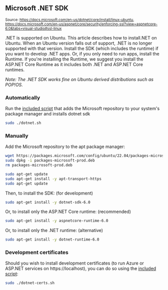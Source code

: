 ## Microsoft .NET SDK

<small>Source: https://docs.microsoft.com/en-us/dotnet/core/install/linux-ubuntu, https://docs.microsoft.com/en-us/aspnet/core/security/enforcing-ssl?view=aspnetcore-6.0&tabs=visual-studio#ssl-linux</small>

.NET is supported on Ubuntu. This article describes how to install.NET on Ubuntu. When an Ubuntu version falls out of support, .NET is no longer supported with that version. Install the SDK (which includes the runtime) if you want to develop .NET apps. Or, if you only need to run apps, install the Runtime. If you're installing the Runtime, we suggest you install the ASP.NET Core Runtime as it includes both .NET and ASP.NET Core runtimes.

*Note: The .NET SDK works fine on Ubuntu derived distributions such as POP!_OS_.*

### **Automatically**

Run the [included script](dotnet.sh) that adds the Microsoft repository to your system's package manager and installs dotnet sdk
```bash
sudo ./dotnet.sh
```

### **Manually**

Add the Microsoft repository to the apt package manager:
```bash
wget https://packages.microsoft.com/config/ubuntu/22.04/packages-microsoft-prod.deb -O packages-microsoft-prod.deb
sudo dpkg -i packages-microsoft-prod.deb
rm packages-microsoft-prod.deb

sudo apt-get update
sudo apt-get install -y apt-transport-https
sudo apt-get update
```

Then, to install the SDK: (for development)
```bash
sudo apt-get install -y dotnet-sdk-6.0
```

Or, to install only the ASP.NET Core runtime: (recommended)
```bash
sudo apt-get install -y aspnetcore-runtime-6.0
```
Or, to install only the .NET runtime: (alternative)
```bash
sudo apt-get install -y dotnet-runtime-6.0
```

### **Development certificates**

Should you wish to install development certificates (to run Azure or ASP.NET services on https://localhost), you can do so using the [included script](dotnet-certs.sh):
```bash
sudo ./dotnet-certs.sh
```
